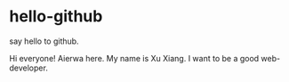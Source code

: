 # hello-github
say hello to github.

Hi everyone!
Aierwa here. My name is Xu Xiang. I want to be a good web-developer.
